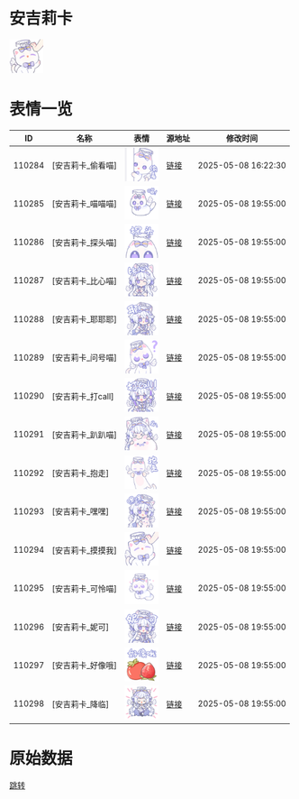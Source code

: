 # 安吉莉卡

<img src="./cover.png" height="60" alt="cover" />

# 表情一览

|ID|名称|表情|源地址|修改时间|
|----|----|----|----|----|
|110284|[安吉莉卡_偷看喵]|<img src="./pic/110284_%5B安吉莉卡_偷看喵%5D.png" height="60" alt="偷看喵"/>|[链接](https://i0.hdslb.com/bfs/garb/357988f7d7f4f01854fafc1efba9039338e071d3.png)|2025-05-08 16:22:30|
|110285|[安吉莉卡_喵喵喵]|<img src="./pic/110285_%5B安吉莉卡_喵喵喵%5D.png" height="60" alt="喵喵喵"/>|[链接](https://i0.hdslb.com/bfs/garb/786b0bef27a0baeabfb7075b881f3a73e9e6f156.png)|2025-05-08 19:55:00|
|110286|[安吉莉卡_探头喵]|<img src="./pic/110286_%5B安吉莉卡_探头喵%5D.png" height="60" alt="探头喵"/>|[链接](https://i0.hdslb.com/bfs/garb/329e7c3384c787ad313be6d2ba45d03dab6f22fb.png)|2025-05-08 19:55:00|
|110287|[安吉莉卡_比心喵]|<img src="./pic/110287_%5B安吉莉卡_比心喵%5D.png" height="60" alt="比心喵"/>|[链接](https://i0.hdslb.com/bfs/garb/4a480de9d2c6823a7da2efebf25dbdcb896902de.png)|2025-05-08 19:55:00|
|110288|[安吉莉卡_耶耶耶]|<img src="./pic/110288_%5B安吉莉卡_耶耶耶%5D.png" height="60" alt="耶耶耶"/>|[链接](https://i0.hdslb.com/bfs/garb/f3a8febb6d6dd5d182bea6ed25bdb9a0b0628caa.png)|2025-05-08 19:55:00|
|110289|[安吉莉卡_问号喵]|<img src="./pic/110289_%5B安吉莉卡_问号喵%5D.png" height="60" alt="问号喵"/>|[链接](https://i0.hdslb.com/bfs/garb/d98b9aca134d9e783ddfd79c8dd4e853bb3bce78.png)|2025-05-08 19:55:00|
|110290|[安吉莉卡_打call]|<img src="./pic/110290_%5B安吉莉卡_打call%5D.png" height="60" alt="打call"/>|[链接](https://i0.hdslb.com/bfs/garb/aa83ac98e4c7da865a2e755a9da3f8ca8cbdeea8.png)|2025-05-08 19:55:00|
|110291|[安吉莉卡_趴趴喵]|<img src="./pic/110291_%5B安吉莉卡_趴趴喵%5D.png" height="60" alt="趴趴喵"/>|[链接](https://i0.hdslb.com/bfs/garb/22388a2721cc069baf0cd29acf4eb2848f3fb839.png)|2025-05-08 19:55:00|
|110292|[安吉莉卡_抱走]|<img src="./pic/110292_%5B安吉莉卡_抱走%5D.png" height="60" alt="抱走"/>|[链接](https://i0.hdslb.com/bfs/garb/47d503337ab5c20487b1d59428ed9aeafa0a427d.png)|2025-05-08 19:55:00|
|110293|[安吉莉卡_嘿嘿]|<img src="./pic/110293_%5B安吉莉卡_嘿嘿%5D.png" height="60" alt="嘿嘿"/>|[链接](https://i0.hdslb.com/bfs/garb/3048b3cc633916f5ce185ad25a9b5746a1614f2d.png)|2025-05-08 19:55:00|
|110294|[安吉莉卡_摸摸我]|<img src="./pic/110294_%5B安吉莉卡_摸摸我%5D.png" height="60" alt="摸摸我"/>|[链接](https://i0.hdslb.com/bfs/garb/5dfde6b8806f591e98a7e94176bd0ed4db3dcc41.png)|2025-05-08 19:55:00|
|110295|[安吉莉卡_可怜喵]|<img src="./pic/110295_%5B安吉莉卡_可怜喵%5D.png" height="60" alt="可怜喵"/>|[链接](https://i0.hdslb.com/bfs/garb/0063f2833805752650f65bca41054eae80067ec7.png)|2025-05-08 19:55:00|
|110296|[安吉莉卡_妮可]|<img src="./pic/110296_%5B安吉莉卡_妮可%5D.png" height="60" alt="妮可"/>|[链接](https://i0.hdslb.com/bfs/garb/8de073ad865a20327a1bb8df24485a9870a435cf.png)|2025-05-08 19:55:00|
|110297|[安吉莉卡_好像哦]|<img src="./pic/110297_%5B安吉莉卡_好像哦%5D.png" height="60" alt="好像哦"/>|[链接](https://i0.hdslb.com/bfs/garb/9934fbd25f751c78f15505cca9a90d3bca8c54ce.png)|2025-05-08 19:55:00|
|110298|[安吉莉卡_降临]|<img src="./pic/110298_%5B安吉莉卡_降临%5D.png" height="60" alt="降临"/>|[链接](https://i0.hdslb.com/bfs/garb/4422df89e230ad8bbbef57bc987acb06aeac37a8.png)|2025-05-08 19:55:00|

# 原始数据

[跳转](./raw.json)


